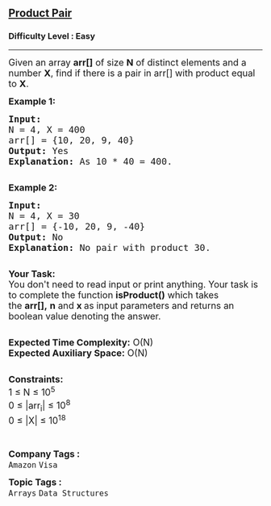 <h2><a href="https://www.geeksforgeeks.org/problems/equal-to-product3836/1?page=1&category=Arrays&difficulty=Easy&status=unsolved&sortBy=submissions">Product Pair</a></h2><h3>Difficulty Level : Easy</h3><hr><div class="problems_problem_content__Xm_eO"><p><span style="font-size: 18px;">Given an array <strong>arr[]</strong> of size <strong>N</strong>&nbsp;of distinct elements and a number <strong>X</strong>, find if there is a pair in arr[] with&nbsp;product equal to <strong>X</strong>.</span></p>
<p><span style="font-size: 18px;"><strong>Example 1:</strong></span></p>
<pre><span style="font-size: 18px;"><strong>Input:
</strong>N = 4, X = 400
arr[] = {10, 20, 9, 40}
<strong>Output:</strong> Yes
<strong>Explanation:</strong> As 10 * 40 = 400.
</span></pre>
<p><br><span style="font-size: 18px;"><strong>Example 2:</strong></span></p>
<pre><span style="font-size: 18px;"><strong>Input:
</strong>N = 4, X = 30
arr[] = {-10, 20, 9, -40}
<strong>Output:</strong> No
<strong>Explanation:</strong>&nbsp;No pair with product 30.</span></pre>
<p><br><span style="font-size: 18px;"><strong>Your Task:</strong><br>You don't need to read input or print anything. Your task is to complete the function&nbsp;<strong>isProduct()</strong>&nbsp;which takes the&nbsp;<strong>arr[],</strong>&nbsp;<strong>n</strong> and <strong>x&nbsp;</strong>as input&nbsp;parameters and returns an boolean value denoting the answer.</span></p>
<p><br><span style="font-size: 18px;"><strong>Expected Time Complexity:</strong>&nbsp;O(N)<br><strong>Expected Auxiliary Space:</strong>&nbsp;O(N)</span></p>
<p><br><span style="font-size: 18px;"><strong>Constraints:</strong><br>1 ≤ N ≤ 10<sup>5</sup><br>0 ≤ |arr<sub>i</sub>| ≤ 10<sup>8</sup><br>0 ≤ |X| ≤ 10<sup>18</sup></span></p>
<p>&nbsp;</p></div><p><span style=font-size:18px><strong>Company Tags : </strong><br><code>Amazon</code>&nbsp;<code>Visa</code>&nbsp;<br><p><span style=font-size:18px><strong>Topic Tags : </strong><br><code>Arrays</code>&nbsp;<code>Data Structures</code>&nbsp;